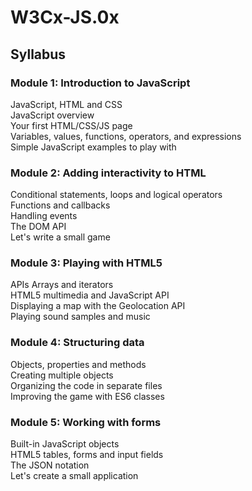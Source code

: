 # W3Cx-JS.0x
## Syllabus

### Module 1: Introduction to JavaScript

JavaScript, HTML and CSS <br/>
JavaScript overview<br/>
Your first HTML/CSS/JS page<br/>
Variables, values, functions, operators, and expressions<br/>
Simple JavaScript examples to play with<br/>

###  Module 2: Adding interactivity to HTML

Conditional statements, loops and logical operators<br/>
Functions and callbacks<br/>
Handling events<br/>
The DOM API<br/>
Let's write a small game<br/>

### Module 3: Playing with HTML5

APIs Arrays and iterators<br/>
HTML5 multimedia and JavaScript API<br/>
Displaying a map with the Geolocation API<br/>
Playing sound samples and music<br/>

### Module 4: Structuring data

Objects, properties and methods<br/>
Creating multiple objects<br/>
Organizing the code in separate files<br/>
Improving the game with ES6 classes<br/>

### Module 5: Working with forms

Built-in JavaScript objects<br/>
HTML5 tables, forms and input fields<br/>
The JSON notation<br/>
Let's create a small application<br/>
